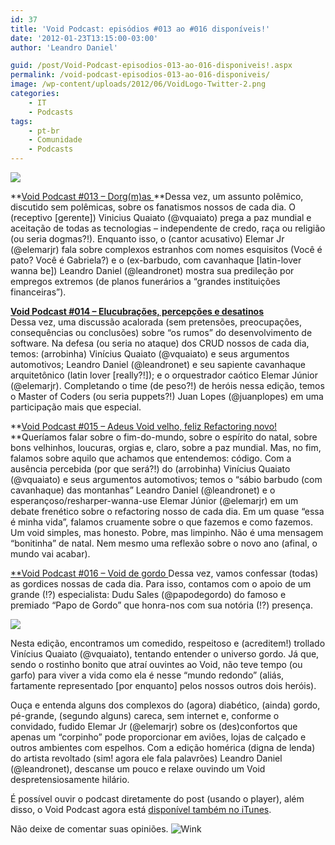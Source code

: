 ```yaml
---
id: 37
title: 'Void Podcast: episódios #013 ao #016 disponíveis!'
date: '2012-01-23T13:15:00-03:00'
author: 'Leandro Daniel'

guid: /post/Void-Podcast-episodios-013-ao-016-disponiveis!.aspx
permalink: /void-podcast-episodios-013-ao-016-disponiveis/
image: /wp-content/uploads/2012/06/VoidLogo-Twitter-2.png
categories:
    - IT
    - Podcasts
tags:
    - pt-br
    - Comunidade
    - Podcasts
---
```


![](http://leandrodaniel.com/pics/VoidBanner.png)

**[Void Podcast #013 – Dorg(m)as  ](http://voidpodcast.com/2011/11/15/void-podcast-013-dorgmas/)**Dessa vez, um assunto polêmico, discutido sem polêmicas, sobre os fanatismos nossos de cada dia. O (receptivo \[gerente\]) Vinicius Quaiato (@vquaiato) prega a paz mundial e aceitação de todas as tecnologias – independente de credo, raça ou religião (ou seria dogmas?!). Enquanto isso, o (cantor acusativo) Elemar Jr (@elemarjr) fala sobre complexos estranhos com nomes esquisitos (Você é pato? Você é Gabriela?) e o (ex-barbudo, com cavanhaque \[latin-lover wanna be\]) Leandro Daniel (@leandronet) mostra sua predileção por empregos extremos (de planos funerários a “grandes instituições financeiras”).

**[Void Podcast #014 – Elucubrações, percepções e desatinos](http://voidpodcast.com/2011/11/19/void-podcast-014-elucubracoes-percepcoes-e-desatinos/)**  
Dessa vez, uma discussão acalorada (sem pretensões, preocupações, consequências ou conclusões) sobre “os rumos” do desenvolvimento de software. Na defesa (ou seria no ataque) dos CRUD nossos de cada dia, temos: (arrobinha) Vinícius Quaiato (@vquaiato) e seus argumentos automotivos; Leandro Daniel (@leandronet) e seu sapiente cavanhaque arquitetônico (latin lover \[really?!\]); e o orquestrador caótico Elemar Júnior (@elemarjr). Completando o time (de peso?!) de heróis nessa edição, temos o Master of Coders (ou seria puppets?!) Juan Lopes (@juanplopes) em uma participação mais que especial.

**[Void Podcast #015 – Adeus Void velho, feliz Refactoring novo!  ](http://voidpodcast.com/2011/12/30/void-podcast-015-adeus-void-velho-feliz-refactoring-novo/)**Queríamos falar sobre o fim-do-mundo, sobre o espírito do natal, sobre bons velhinhos, loucuras, orgias e, claro, sobre a paz mundial. Mas, no fim, falamos sobre aquilo que achamos que entendemos: código. Com a ausência percebida (por que será?!) do (arrobinha) Vinícius Quaiato (@vquaiato) e seus argumentos automotivos; temos o “sábio barbudo (com cavanhaque) das montanhas” Leandro Daniel (@leandronet) e o esperançoso/resharper-wanna-use Elemar Júnior (@elemarjr) em um debate frenético sobre o refactoring nosso de cada dia. Em um quase “essa é minha vida”, falamos cruamente sobre o que fazemos e como fazemos. Um void simples, mas honesto. Pobre, mas limpinho. Não é uma mensagem “bonitinha” de natal. Nem mesmo uma reflexão sobre o novo ano (afinal, o mundo vai acabar).

[**Void Podcast #016 – Void de gordo  ](http://voidpodcast.com/2012/01/14/void-podcast-016-void-de-gordo/)Dessa vez, vamos confessar (todas) as gordices nossas de cada dia. Para isso, contamos com o apoio de um grande (!?) especialista: Dudu Sales (@papodegordo) do famoso e premiado “Papo de Gordo” que honra-nos com sua notória (!?) presença.

![](http://leandrodaniel.com/pics/podcastimage_136960.gif)

Nesta edição, encontramos um comedido, respeitoso e (acreditem!) trollado Vinícius Quaiato (@vquaiato), tentando entender o universo gordo. Já que, sendo o rostinho bonito que atraí ouvintes ao Void, não teve tempo (ou garfo) para viver a vida como ela é nesse “mundo redondo” (aliás, fartamente representado \[por enquanto\] pelos nossos outros dois heróis).

Ouça e entenda alguns dos complexos do (agora) diabético, (ainda) gordo, pé-grande, (segundo alguns) careca, sem internet e, conforme o convidado, fudido Elemar Jr (@elemarjr) sobre os (des)confortos que apenas um “corpinho” pode proporcionar em aviões, lojas de calçado e outros ambientes com espelhos. Com a edição homérica (digna de lenda) do artista revoltado (sim! agora ele fala palavrões) Leandro Daniel (@leandronet), descanse um pouco e relaxe ouvindo um Void despretensiosamente hilário.

É possível ouvir o podcast diretamente do post (usando o player), além disso, o Void Podcast agora está [disponível também no iTunes](http://itunes.apple.com/br/podcast/void-podcast/id443186480).

Não deixe de comentar suas opiniões. ![Wink](http://www.leandrodaniel.com/editors/tiny_mce_3_4_3_1/plugins/emotions/img/smiley-wink.gif "Wink")
